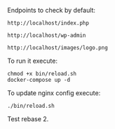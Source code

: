 Endpoints to check by default:
```
http://localhost/index.php
```

```
http://localhost/wp-admin
```

```
http://localhost/images/logo.png
```

To run it execute:
```
chmod +x bin/reload.sh
docker-compose up -d
```
To update nginx config execute:
```
./bin/reload.sh
```

Test rebase 2.